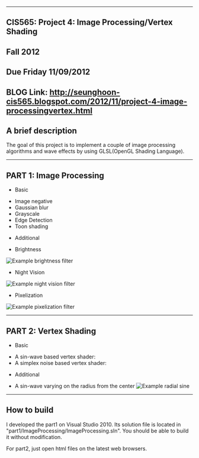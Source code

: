-------------------------------------------------------------------------------
CIS565: Project 4: Image Processing/Vertex Shading
-------------------------------------------------------------------------------
Fall 2012
-------------------------------------------------------------------------------
Due Friday 11/09/2012
-------------------------------------------------------------------------------
BLOG Link: http://seunghoon-cis565.blogspot.com/2012/11/project-4-image-processingvertex.html
-------------------------------------------------------------------------------
A brief description
-------------------------------------------------------------------------------
The goal of this project is to implement a couple of image processing algorithms and
wave effects by using GLSL(OpenGL Shading Language).


-------------------------------------------------------------------------------
PART 1: Image Processing
-------------------------------------------------------------------------------
- Basic
* Image negative
* Gaussian blur
* Grayscale
* Edge Detection
* Toon shading

- Additional
* Brightness

![Example brightness filter](Project4-IntroGLSL/raw/master/readmeFiles/brightness.png)

* Night Vision

![Example night vision filter](Project4-IntroGLSL/raw/master/readmeFiles/nightVision.png)

* Pixelization

![Example pixelization filter](Project4-IntroGLSL/raw/master/readmeFiles/pixelization.png)


-------------------------------------------------------------------------------
PART 2: Vertex Shading
-------------------------------------------------------------------------------
- Basic
* A sin-wave based vertex shader:
* A simplex noise based vertex shader:

- Additional
* A sin-wave varying on the radius from the center
![Example radial sine](Project4-IntroGLSL/raw/master/readmeFiles/radialSine.png)

-------------------------------------------------------------------------------
How to build
-------------------------------------------------------------------------------
I developed the part1 on Visual Studio 2010.
Its solution file is located in "part1/ImageProcessing/ImageProcessing.sln".
You should be able to build it without modification.

For part2, just open html files on the latest web browsers.